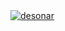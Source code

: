 <a href="https://desonar.com">
  <img src="https://github.com/salesnode/.github/assets/10379680/213695a0-1daf-4c40-8f65-84f4483281d8" alt="desonar"/>
</a>
